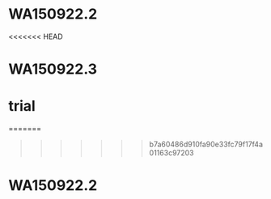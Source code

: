 # WA150922.2
<<<<<<< HEAD
# WA150922.3
# trial
=======
>>>>>>> b7a60486d910fa90e33fc79f17f4a01163c97203
# WA150922.2
